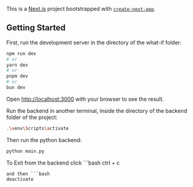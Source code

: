 This is a [Next.js](https://nextjs.org) project bootstrapped with [`create-next-app`](https://nextjs.org/docs/app/api-reference/cli/create-next-app).

## Getting Started

First, run the development server in the directory of the what-if folder:

```bash
npm run dev
# or
yarn dev
# or
pnpm dev
# or
bun dev
```

Open [http://localhost:3000](http://localhost:3000) with your browser to see the result.

Run the backend in another terminal, inside the directory of the backend folder of the project:

```bash
.\venv\Scripts\activate
```
Then run the python backend:
```bash
python main.py
```
To Exit from the backend click ```bash
ctrl + c
```
and then ```bash
deactivate
```
